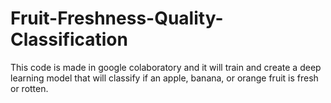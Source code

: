 # Fruit-Freshness-Quality-Classification
This code is made in google colaboratory and it will train and create a deep learning model that will classify if an apple, banana, or orange fruit is fresh or rotten. 

